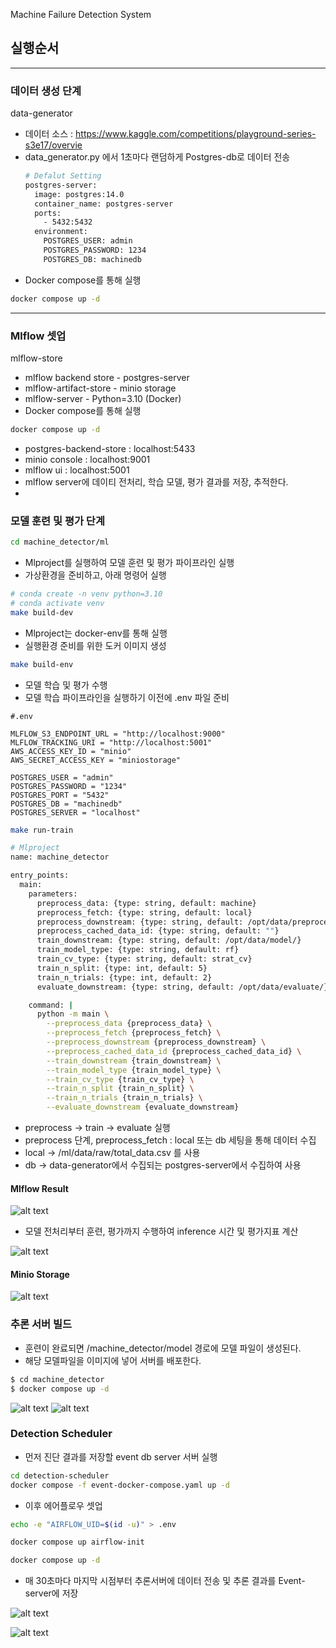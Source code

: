 Machine Failure Detection System

## 실행순서
---
### 데이터 생성 단계
data-generator
- 데이터 소스 : https://www.kaggle.com/competitions/playground-series-s3e17/overvie
- data_generator.py 에서 1초마다 랜덤하게 Postgres-db로 데이터 전송
  ```bash
  # Defalut Setting
  postgres-server:
    image: postgres:14.0
    container_name: postgres-server
    ports:
      - 5432:5432
    environment:
      POSTGRES_USER: admin
      POSTGRES_PASSWORD: 1234
      POSTGRES_DB: machinedb
  ```
- Docker compose를 통해 실행
```bash
docker compose up -d
```
---
### Mlflow 셋업
mlflow-store
- mlflow backend store - postgres-server
- mlflow-artifact-store - minio storage
- mlflow-server - Python=3.10 (Docker)
- Docker compose를 통해 실행
```bash
docker compose up -d
```
- postgres-backend-store : localhost:5433
- minio console : localhost:9001
- mlflow ui : localhost:5001
- mlflow server에 데이티 전처리, 학습 모델, 평가 결과를 저장, 추적한다.
- 
### 모델 훈련 및 평가 단계
```bash
cd machine_detector/ml
```
- Mlproject를 실행하여 모델 훈련 및 평가 파이프라인 실행
- 가상환경을 준비하고, 아래 명령어 실행
```bash
# conda create -n venv python=3.10
# conda activate venv
make build-dev
```
- Mlproject는 docker-env를 통해 실행
- 실행환경 준비를 위한 도커 이미지 생성
```bash
make build-env
```
- 모델 학습 및 평가 수행
- 모델 학습 파이프라인을 실행하기 이전에 .env 파일 준비
```
#.env

MLFLOW_S3_ENDPOINT_URL = "http://localhost:9000"
MLFLOW_TRACKING_URI = "http://localhost:5001"
AWS_ACCESS_KEY_ID = "minio"
AWS_SECRET_ACCESS_KEY = "miniostorage"

POSTGRES_USER = "admin"
POSTGRES_PASSWORD = "1234"
POSTGRES_PORT = "5432"
POSTGRES_DB = "machinedb"
POSTGRES_SERVER = "localhost"
```

```bash
make run-train

# Mlproject
name: machine_detector

entry_points:
  main:
    parameters:
      preprocess_data: {type: string, default: machine}
      preprocess_fetch: {type: string, default: local}
      preprocess_downstream: {type: string, default: /opt/data/preprocess/}
      preprocess_cached_data_id: {type: string, default: ""}
      train_downstream: {type: string, default: /opt/data/model/}
      train_model_type: {type: string, default: rf}
      train_cv_type: {type: string, default: strat_cv}
      train_n_split: {type: int, default: 5}
      train_n_trials: {type: int, default: 2}
      evaluate_downstream: {type: string, default: /opt/data/evaluate/}

    command: |
      python -m main \
        --preprocess_data {preprocess_data} \
        --preprocess_fetch {preprocess_fetch} \
        --preprocess_downstream {preprocess_downstream} \
        --preprocess_cached_data_id {preprocess_cached_data_id} \
        --train_downstream {train_downstream} \
        --train_model_type {train_model_type} \
        --train_cv_type {train_cv_type} \
        --train_n_split {train_n_split} \
        --train_n_trials {train_n_trials} \
        --evaluate_downstream {evaluate_downstream}
```
- preprocess -> train -> evaluate 실행
- preprocess 단계, preprocess_fetch : local 또는 db 세팅을 통해 데이터 수집
- local -> /ml/data/raw/total_data.csv 를 사용
- db -> data-generator에서 수집되는 postgres-server에서 수집하여 사용

#### Mlflow Result
![alt text](./images/image.png)  
- 모델 전처리부터 훈련, 평가까지 수행하여  inference 시간 및 평가지표 계산

![alt text](./images/image-7.png)
#### Minio Storage
![alt text](./images/image-2.png)


### 추론 서버 빌드
- 훈련이 완료되면 /machine_detector/model 경로에 모델 파일이 생성된다.
- 해당 모델파일을 이미지에 넣어 서버를 배포한다.
```bash
$ cd machine_detector
$ docker compose up -d
```
![alt text](./images/image-3.png)
![alt text](./images/image-4.png)


### Detection Scheduler

- 먼저 진단 결과를 저장할 event db server 서버 실행
```bash
cd detection-scheduler
docker compose -f event-docker-compose.yaml up -d
```
- 이후 에어플로우 셋업
```bash
echo -e "AIRFLOW_UID=$(id -u)" > .env
```
```bash
docker compose up airflow-init
```
```bash
docker compose up -d
```
- 매 30초마다 마지막 시점부터 추론서버에 데이터 전송 및 추론 결과를 Event-server에 저장

![alt text](./images/image-5.png)

![alt text](./images/image-6.png)
